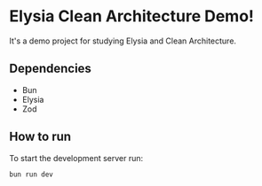 # Elysia Clean Architecture Demo!

It's a demo project for studying Elysia and Clean Architecture.

## Dependencies
- Bun
- Elysia
- Zod

## How to run
To start the development server run:
```bash
bun run dev
```
